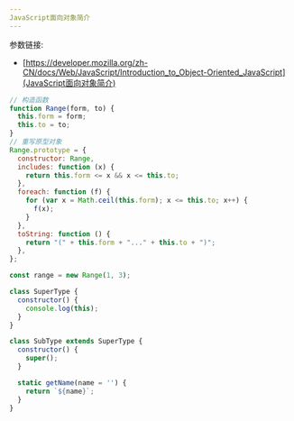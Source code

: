 ```yaml
---
JavaScript面向对象简介
---
```


参数链接:

- [https://developer.mozilla.org/zh-CN/docs/Web/JavaScript/Introduction_to_Object-Oriented_JavaScript](JavaScript面向对象简介)

```js
// 构造函数
function Range(form, to) {
  this.form = form;
  this.to = to;
}
// 重写原型对象
Range.prototype = {
  constructor: Range,
  includes: function (x) {
    return this.form <= x && x <= this.to;
  },
  foreach: function (f) {
    for (var x = Math.ceil(this.form); x <= this.to; x++) {
      f(x);
    }
  },
  toString: function () {
    return "(" + this.form + "..." + this.to + ")";
  },
};

const range = new Range(1, 3);
```

```js
class SuperType {
  constructor() {
    console.log(this);
  }
}

class SubType extends SuperType {
  constructor() {
    super();
  }

  static getName(name = '') {
    return `${name}`;
  }
}



```